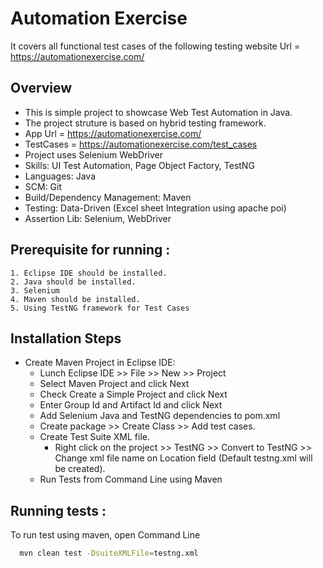 
# Automation Exercise

It covers all functional test cases of the following testing website
    Url = https://automationexercise.com/





## Overview

- This is simple project to showcase Web Test Automation in Java.
- The project struture is based on hybrid testing framework.
- App Url = https://automationexercise.com/
- TestCases = https://automationexercise.com/test_cases
- Project uses Selenium WebDriver
- Skills: UI Test Automation, Page Object Factory, TestNG
- Languages: Java
- SCM: Git
- Build/Dependency Management: Maven
- Testing: Data-Driven (Excel sheet Integration using apache poi)
- Assertion Lib: Selenium, WebDriver


## Prerequisite for running :
    1. Eclipse IDE should be installed.
    2. Java should be installed.
    3. Selenium
    4. Maven should be installed.
    5. Using TestNG framework for Test Cases
## Installation Steps
*  Create Maven Project in Eclipse IDE:
   - Lunch Eclipse IDE >> File >> New >> Project
   - Select Maven Project and click Next
   - Check Create a Simple Project and click Next
   - Enter Group Id and Artifact Id and click Next
   - Add Selenium Java and TestNG dependencies to pom.xml
   - Create package >> Create Class >> Add test cases.
   - Create Test Suite XML file.
        - Right click on the project >> TestNG >> Convert to TestNG >> Change xml file name on Location field (Default testng.xml will be created).
   - Run Tests from Command Line using Maven




 
## Running tests :

To run test using maven, open Command Line

```bash
  mvn clean test -DsuiteXMLFile=testng.xml
```
    